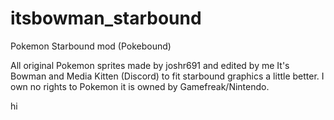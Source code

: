 # itsbowman_starbound
Pokemon Starbound mod (Pokebound)

All original Pokemon sprites made by joshr691 and edited by me It's Bowman and Media Kitten (Discord) to fit starbound graphics a little better. I own no rights to Pokemon it is owned by Gamefreak/Nintendo.

hi

